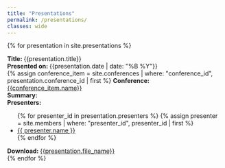 ```yaml
---
title: "Presentations"
permalink: /presentations/
classes: wide
---
```


<link rel="stylesheet" href="{{ '/assets/css/custom.css' | relative_url }}">

{% for presentation in site.presentations %}
<div class="presentation-list">
    <div class="presenation-item">
        <b>Title: </b>{{presentation.title}}<br>
        <b>Presented on: </b>{{presentation.date | date: "%B %Y"}} <br>
        {% assign conference_item = site.conferences | where: "conference_id", presentation.conference_id | first %}
        <b>Conference: </b><a href="{{conference_item.url}}">{{conference_item.name}}</a> <br>
        <b>Summary: </b><br>
        <b>Presenters: </b><br>
            <ul>
            {% for presenter_id in presentation.presenters %}
                {% assign presenter = site.members | where: "presenter_id", presenter_id | first %}
                <li>
                    <a href="{{presenter.url}}">{{ presenter.name }}</a>
                </li>
            {% endfor %}
            </ul>
        <b>Download: </b><a href="{{presentation.file}}">{{presentation.file_name}}</a>
    </div>
</div>
{% endfor %}
